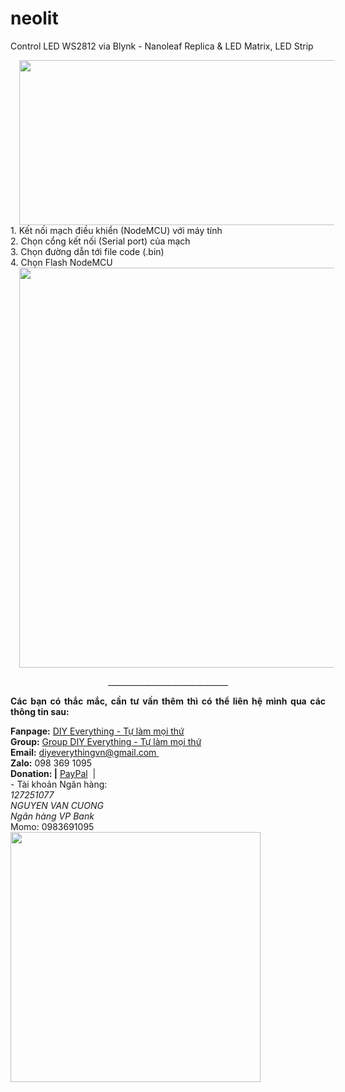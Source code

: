 # neolit
Control LED WS2812 via Blynk - Nanoleaf Replica &amp; LED Matrix, LED Strip
<div class="separator" style="clear: both; text-align: center;"><a href="https://blogger.googleusercontent.com/img/a/AVvXsEico_JrS0BbV2aVflZjWueUmRFzQxbhr7q-Em4f9wocow6t7euc10sc4BYXWNI_oLimW_JfUwRpNpJREXXSdWoxGogCjhkK6ByY1u2O4dgacccAJ7QLprShycXBe2jJMUFSnL8BNve2lS1LmC4un7jxom6qZClJHh3R7tnocee19tjhlGnm2mnZ-aidlA=s1000" style="margin-left: 1em; margin-right: 1em;"><img border="0" data-original-height="411" data-original-width="1000" height="264" src="https://blogger.googleusercontent.com/img/a/AVvXsEico_JrS0BbV2aVflZjWueUmRFzQxbhr7q-Em4f9wocow6t7euc10sc4BYXWNI_oLimW_JfUwRpNpJREXXSdWoxGogCjhkK6ByY1u2O4dgacccAJ7QLprShycXBe2jJMUFSnL8BNve2lS1LmC4un7jxom6qZClJHh3R7tnocee19tjhlGnm2mnZ-aidlA=w640-h264" width="640" /></a></div>
<div>1. Kết nối mạch điều khiển (NodeMCU) với máy tính</div><div>2. Chọn cổng kết nối (Serial port) của mạch<br /></div><div>3. Chọn đường dẫn tới file code (.bin)</div><div>4. Chọn Flash NodeMCU</div><div class="separator" style="clear: both; text-align: center;"><a href="https://blogger.googleusercontent.com/img/a/AVvXsEghFB5lPFPFyz4J4tpBR4enE_Zv9c2JDK3G0cKrbekaMNdCKBHd1VjByHKXwDz7Z_ypQN9gE9l4NgjcXJGS1Zhh9wxlUVbZwGbk1PxkaIW8Fya_NEsgx3InjU8nL8o7RJJkj9wubY0qOq_mc0Fu8H_jYh9bQUcj90zSEY3oFkIpkYoq1gkoUy7Ix7Nlpw=s712" style="margin-left: 1em; margin-right: 1em;"><img border="0" data-original-height="712" data-original-width="711" height="640" src="https://blogger.googleusercontent.com/img/a/AVvXsEghFB5lPFPFyz4J4tpBR4enE_Zv9c2JDK3G0cKrbekaMNdCKBHd1VjByHKXwDz7Z_ypQN9gE9l4NgjcXJGS1Zhh9wxlUVbZwGbk1PxkaIW8Fya_NEsgx3InjU8nL8o7RJJkj9wubY0qOq_mc0Fu8H_jYh9bQUcj90zSEY3oFkIpkYoq1gkoUy7Ix7Nlpw=w640-h640" width="640" /></a></div>
<div><div><p style="text-align: center;">______________________________<br /></p><p style="text-align: justify;"><b><span></span>Các bạn có thắc mắc, cần tư vấn thêm thì có thể liên hệ mình qua các thông tin sau:</b></p><div class="MsoNormal"><b>Fanpage:</b>&nbsp;<a href="http://bit.ly/diyeverythingvnfp" target="_blank">DIY Everything - Tự làm mọi thứ</a><br /><b>Group:</b>&nbsp;<a href="http://bit.ly/diyeverythingvngr" target="_blank">Group DIY Everything - Tự làm mọi thứ</a><br /><b>Email:</b>&nbsp;<a href="mailto:diyeverythingvn@gmail.com" target="_blank">diyeverythingvn@gmail.com&nbsp;</a><br /><b>Zalo:</b>&nbsp;098 369 1095<br /><b>Donation: |</b>&nbsp;<a href="http://paypal.me/diyeverythingvie" target="_blank">PayPal</a>&nbsp; |&nbsp;<br />- Tài khoản Ngân hàng:<br /></div></div><div class="MsoNormal"><i>127251077</i></div><div class="MsoNormal"><i>NGUYEN VAN CUONG</i></div><div class="MsoNormal"><i>Ngân hàng VP Bank</i></div></div><div class="MsoNormal">Momo: 0983691095</div><div class="separator" style="clear: both; text-align: center;"><a href="https://blogger.googleusercontent.com/img/a/AVvXsEheV49Zw6DWBXNPp9Kz_AEf6G28G3h441980aeRgTU4X5EaTegH0_L8fFVUjJLWgfWhPcK9qI_wKMeWmllRwTnX1bMXahk2v5dcpQGx5fo-Dq9GLxAsGbFuIBdc5KQHudHJpV9xuB_7z73YesSe15I9Y9dnnFb-2woeaeFVDzBwsOohsWclxJUBlEXbWg=s381" imageanchor="1" style="clear: left; float: left; margin-bottom: 1em; margin-right: 1em;"><img border="0" data-original-height="381" data-original-width="381" height="400" src="https://blogger.googleusercontent.com/img/a/AVvXsEheV49Zw6DWBXNPp9Kz_AEf6G28G3h441980aeRgTU4X5EaTegH0_L8fFVUjJLWgfWhPcK9qI_wKMeWmllRwTnX1bMXahk2v5dcpQGx5fo-Dq9GLxAsGbFuIBdc5KQHudHJpV9xuB_7z73YesSe15I9Y9dnnFb-2woeaeFVDzBwsOohsWclxJUBlEXbWg=w400-h400" width="400" /></a></div>
